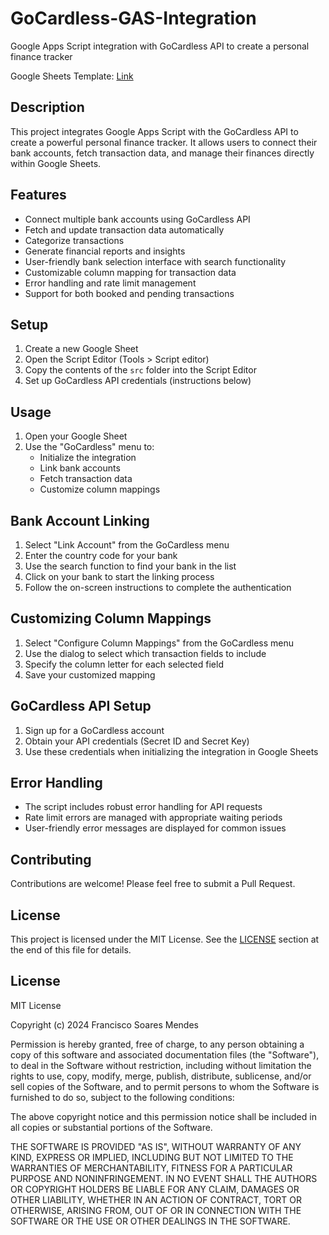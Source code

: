 # GoCardless-GAS-Integration

Google Apps Script integration with GoCardless API to create a personal finance tracker

Google Sheets Template: [Link](https://docs.google.com/spreadsheets/d/1nrxX-XEwtZW7U2Wft8X2VwDHoo80yLWcaF9ESQgHve0/edit?usp=sharing)

## Description

This project integrates Google Apps Script with the GoCardless API to create a powerful personal finance tracker. It allows users to connect their bank accounts, fetch transaction data, and manage their finances directly within Google Sheets.

## Features

- Connect multiple bank accounts using GoCardless API
- Fetch and update transaction data automatically
- Categorize transactions
- Generate financial reports and insights
- User-friendly bank selection interface with search functionality
- Customizable column mapping for transaction data
- Error handling and rate limit management
- Support for both booked and pending transactions

## Setup

1. Create a new Google Sheet
2. Open the Script Editor (Tools > Script editor)
3. Copy the contents of the `src` folder into the Script Editor
4. Set up GoCardless API credentials (instructions below)

## Usage

1. Open your Google Sheet
2. Use the "GoCardless" menu to:
   - Initialize the integration
   - Link bank accounts
   - Fetch transaction data
   - Customize column mappings

## Bank Account Linking

1. Select "Link Account" from the GoCardless menu
2. Enter the country code for your bank
3. Use the search function to find your bank in the list
4. Click on your bank to start the linking process
5. Follow the on-screen instructions to complete the authentication

## Customizing Column Mappings

1. Select "Configure Column Mappings" from the GoCardless menu
2. Use the dialog to select which transaction fields to include
3. Specify the column letter for each selected field
4. Save your customized mapping

## GoCardless API Setup

1. Sign up for a GoCardless account
2. Obtain your API credentials (Secret ID and Secret Key)
3. Use these credentials when initializing the integration in Google Sheets

## Error Handling

- The script includes robust error handling for API requests
- Rate limit errors are managed with appropriate waiting periods
- User-friendly error messages are displayed for common issues

## Contributing

Contributions are welcome! Please feel free to submit a Pull Request.

## License

This project is licensed under the MIT License. See the [LICENSE](#license-1) section at the end of this file for details.

## License

MIT License

Copyright (c) 2024 Francisco Soares Mendes

Permission is hereby granted, free of charge, to any person obtaining a copy
of this software and associated documentation files (the "Software"), to deal
in the Software without restriction, including without limitation the rights
to use, copy, modify, merge, publish, distribute, sublicense, and/or sell
copies of the Software, and to permit persons to whom the Software is
furnished to do so, subject to the following conditions:

The above copyright notice and this permission notice shall be included in all
copies or substantial portions of the Software.

THE SOFTWARE IS PROVIDED "AS IS", WITHOUT WARRANTY OF ANY KIND, EXPRESS OR
IMPLIED, INCLUDING BUT NOT LIMITED TO THE WARRANTIES OF MERCHANTABILITY,
FITNESS FOR A PARTICULAR PURPOSE AND NONINFRINGEMENT. IN NO EVENT SHALL THE
AUTHORS OR COPYRIGHT HOLDERS BE LIABLE FOR ANY CLAIM, DAMAGES OR OTHER
LIABILITY, WHETHER IN AN ACTION OF CONTRACT, TORT OR OTHERWISE, ARISING FROM,
OUT OF OR IN CONNECTION WITH THE SOFTWARE OR THE USE OR OTHER DEALINGS IN THE
SOFTWARE.
